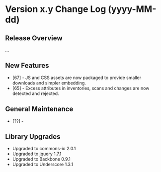 # Version x.y Change Log (yyyy-MM-dd)

## Release Overview

...

## New Features

* [67] - JS and CSS assets are now packaged to provide smaller downloads and simpler embedding.
* [65] - Excess attributes in inventories, scans and changes are now detected and rejected.

## General Maintenance

* [??] -

## Library Upgrades

* Upgraded to commons-io 2.0.1
* Upgraded to jquery 1.7.1
* Upgraded to Backbone 0.9.1
* Upgraded to Underscore 1.3.1